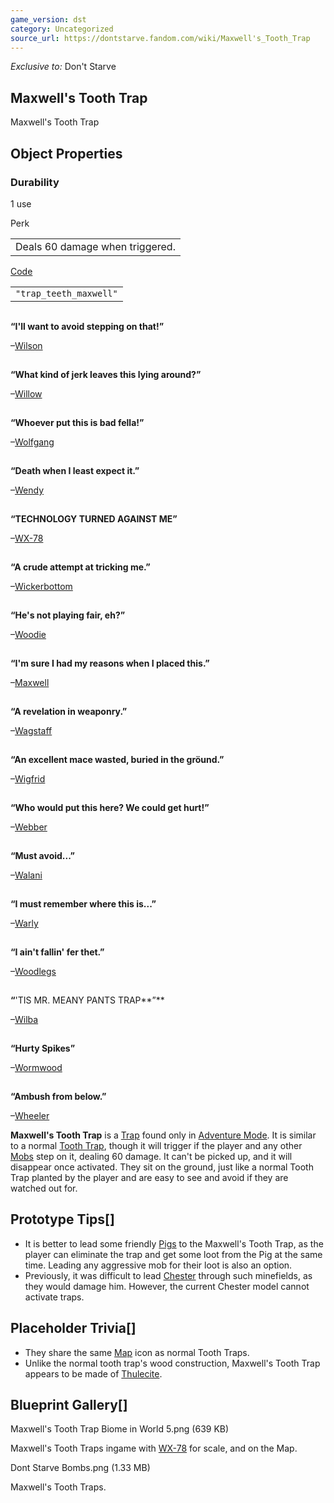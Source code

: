 ```yaml
---
game_version: dst
category: Uncategorized
source_url: https://dontstarve.fandom.com/wiki/Maxwell's_Tooth_Trap
---
```


*Exclusive to:* Don't Starve

## Maxwell's Tooth Trap

Maxwell&#39;s Tooth Trap

## Object Properties

### Durability

1 use

Perk

|  |
| --- |
| Deals 60 damage when triggered. |

[Code](/wiki/Console "Console")

|  |
| --- |
| `"trap_teeth_maxwell"` |

![](data:image/gif;base64,R0lGODlhAQABAIABAAAAAP///yH5BAEAAAEALAAAAAABAAEAQAICTAEAOw%3D%3D)

**“**I'll want to avoid stepping on that!**”**

–[Wilson](/wiki/Wilson "Wilson")

![](data:image/gif;base64,R0lGODlhAQABAIABAAAAAP///yH5BAEAAAEALAAAAAABAAEAQAICTAEAOw%3D%3D)

**“**What kind of jerk leaves this lying around?**”**

–[Willow](/wiki/Willow "Willow")

![](data:image/gif;base64,R0lGODlhAQABAIABAAAAAP///yH5BAEAAAEALAAAAAABAAEAQAICTAEAOw%3D%3D)

**“**Whoever put this is bad fella!**”**

–[Wolfgang](/wiki/Wolfgang "Wolfgang")

![](data:image/gif;base64,R0lGODlhAQABAIABAAAAAP///yH5BAEAAAEALAAAAAABAAEAQAICTAEAOw%3D%3D)

**“**Death when I least expect it.**”**

–[Wendy](/wiki/Wendy "Wendy")

![](data:image/gif;base64,R0lGODlhAQABAIABAAAAAP///yH5BAEAAAEALAAAAAABAAEAQAICTAEAOw%3D%3D)

**“**TECHNOLOGY TURNED AGAINST ME**”**

–[WX-78](/wiki/WX-78 "WX-78")

![](data:image/gif;base64,R0lGODlhAQABAIABAAAAAP///yH5BAEAAAEALAAAAAABAAEAQAICTAEAOw%3D%3D)

**“**A crude attempt at tricking me.**”**

–[Wickerbottom](/wiki/Wickerbottom "Wickerbottom")

![](data:image/gif;base64,R0lGODlhAQABAIABAAAAAP///yH5BAEAAAEALAAAAAABAAEAQAICTAEAOw%3D%3D)

**“**He's not playing fair, eh?**”**

–[Woodie](/wiki/Woodie "Woodie")

![](data:image/gif;base64,R0lGODlhAQABAIABAAAAAP///yH5BAEAAAEALAAAAAABAAEAQAICTAEAOw%3D%3D)

**“**I'm sure I had my reasons when I placed this.**”**

–[Maxwell](/wiki/Maxwell "Maxwell")

![](data:image/gif;base64,R0lGODlhAQABAIABAAAAAP///yH5BAEAAAEALAAAAAABAAEAQAICTAEAOw%3D%3D)

**“**A revelation in weaponry.**”**

–[Wagstaff](/wiki/Wagstaff "Wagstaff")

![](data:image/gif;base64,R0lGODlhAQABAIABAAAAAP///yH5BAEAAAEALAAAAAABAAEAQAICTAEAOw%3D%3D)

**“**An excellent mace wasted, buried in the gröund.**”**

–[Wigfrid](/wiki/Wigfrid "Wigfrid")

![](data:image/gif;base64,R0lGODlhAQABAIABAAAAAP///yH5BAEAAAEALAAAAAABAAEAQAICTAEAOw%3D%3D)

**“**Who would put this here? We could get hurt!**”**

–[Webber](/wiki/Webber "Webber")

![](data:image/gif;base64,R0lGODlhAQABAIABAAAAAP///yH5BAEAAAEALAAAAAABAAEAQAICTAEAOw%3D%3D)

**“**Must avoid...**”**

–[Walani](/wiki/Walani "Walani")

![](data:image/gif;base64,R0lGODlhAQABAIABAAAAAP///yH5BAEAAAEALAAAAAABAAEAQAICTAEAOw%3D%3D)

**“**I must remember where this is...**”**

–[Warly](/wiki/Warly "Warly")

![](data:image/gif;base64,R0lGODlhAQABAIABAAAAAP///yH5BAEAAAEALAAAAAABAAEAQAICTAEAOw%3D%3D)

**“**I ain't fallin' fer thet.**”**

–[Woodlegs](/wiki/Woodlegs "Woodlegs")

![](data:image/gif;base64,R0lGODlhAQABAIABAAAAAP///yH5BAEAAAEALAAAAAABAAEAQAICTAEAOw%3D%3D)

**“**'TIS MR. MEANY PANTS TRAP**”**

–[Wilba](/wiki/Wilba "Wilba")

![](data:image/gif;base64,R0lGODlhAQABAIABAAAAAP///yH5BAEAAAEALAAAAAABAAEAQAICTAEAOw%3D%3D)

**“**Hurty Spikes**”**

–[Wormwood](/wiki/Wormwood "Wormwood")

![](data:image/gif;base64,R0lGODlhAQABAIABAAAAAP///yH5BAEAAAEALAAAAAABAAEAQAICTAEAOw%3D%3D)

**“**Ambush from below.**”**

–[Wheeler](/wiki/Wheeler "Wheeler")

**Maxwell's Tooth Trap** is a [Trap](/wiki/Category:Traps "Category:Traps") found only in [Adventure Mode](/wiki/Adventure_Mode "Adventure Mode"). It is similar to a normal [Tooth Trap](/wiki/Tooth_Trap "Tooth Trap"), though it will trigger if the player and any other [Mobs](/wiki/Mobs "Mobs") step on it, dealing 60 damage. It can't be picked up, and it will disappear once activated. They sit on the ground, just like a normal Tooth Trap planted by the player and are easy to see and avoid if they are watched out for.

## Prototype Tips[]

* It is better to lead some friendly [Pigs](/wiki/Pig "Pig") to the Maxwell's Tooth Trap, as the player can eliminate the trap and get some loot from the Pig at the same time. Leading any aggressive mob for their loot is also an option.
* Previously, it was difficult to lead [Chester](/wiki/Chester "Chester") through such minefields, as they would damage him. However, the current Chester model cannot activate traps.

## Placeholder Trivia[]

* They share the same [Map](/wiki/Map "Map") icon as normal Tooth Traps.
* Unlike the normal tooth trap's wood construction, Maxwell's Tooth Trap appears to be made of [Thulecite](/wiki/Thulecite "Thulecite").

## Blueprint Gallery[]

Maxwell's Tooth Trap Biome in World 5.png (639 KB)

Maxwell's Tooth Traps ingame with [WX-78](/wiki/WX-78 "WX-78") for scale, and on the Map.

Dont Starve Bombs.png (1.33 MB)

Maxwell's Tooth Traps.